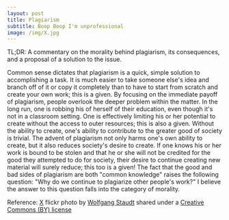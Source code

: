 ```yaml
---
layout: post
title: Plagiarism
subtitle: Boop Boop I'm unprofessional
image: /img/X.jpg
---
```

TL;DR: A commentary on the morality behind plagiarism, its consequences, and a proposal of a solution to the issue.

Common sense dictates that plagiarism is a quick, simple solution to accomplishing a task. It is much easier to take someone else's idea and branch off of it or copy it completely than to have to start from scratch and create your own work; this is a given. By focusing on the immediate payoff of plagiarism, people overlook the deeper problem within the matter. In the long run, one is robbing his of herself of their education, even though it's not in a classroom setting. One is effectively limiting his or her potential to create without the access to outer resources; this is also a given. Without the ability to create, one's ability to contribute to the greater good of society is trivial. The advent of plagiarism not only harms one's own ability to create, but it also reduces society's desire to create. If one knows his or her work is bound to be stolen and that he or she will not be credited for the good they attempted to do for society, their desire to continue creating new material will surely reduce; this too is a given! The fact that the good and bad sides of plagiarism are both "common knowledge" raises the following question: "Why do we continue to plagiarize other people's work?" I believe the answer to this question falls into the category of morality.

Reference:
<a title="Plagiarism" href="https://www.flickr.com/photos/wolfgangstaudt/2757928374">X</a> flickr photo by <a href="https://www.flickr.com/photos/wolfgangstaudt">Wolfgang Staudt</a> shared under a <a href="https://creativecommons.org/licenses/by/2.0/">Creative Commons (BY) license</a> </small>
